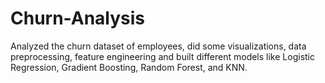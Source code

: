 # Churn-Analysis
Analyzed the churn dataset of employees, did some visualizations, data preprocessing, feature engineering and built different models like Logistic Regression, Gradient Boosting, Random Forest, and KNN.

